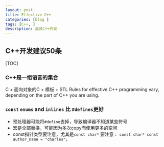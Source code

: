 ```yaml
---
layout: post
title: Effective C++
categories: [blog ]
tags: [C++, ]
description: 高效C++开发
---
```


## C++开发建议50条

[TOC]

###  C++是一组语言的集合
C + 面向对象的C + 模板 + STL
Rules for effective C++ programming vary, depending on the part of C++ you are using.
 
### `const` `enums` and `inlines` 比 `#defines`更好
* 预处理器可能将`#define`去掉，导致编译器不知道某些符号
* 宏是全部替换，可能因为多次copy而使用更多的空间
* const指针类型要注意，尤其是`const char*` 要注意：
`const char* const author_name = "charles";`

